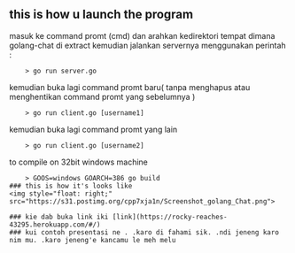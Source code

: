 ## this is how u launch the program
 masuk ke command promt (cmd) dan arahkan kedirektori tempat dimana golang-chat di extract
 kemudian jalankan servernya menggunakan perintah : 
``````
    > go run server.go
``````    
 kemudian buka lagi command promt baru( tanpa menghapus atau menghentikan command promt yang sebelumnya )
````````
    > go run client.go [username1]
````````
 kemudian buka lagi command promt yang lain
`````` 
    > go run client.go [username2]
``````
 to compile on 32bit windows machine
``` 
    > GOOS=windows GOARCH=386 go build
### this is how it's looks like
<img style="float: right;" src="https://s31.postimg.org/cpp7xja1n/Screenshot_golang_Chat.png">

### kie dab buka link iki [link](https://rocky-reaches-43295.herokuapp.com/#/)
### kui contoh presentasi ne . .karo di fahami sik. .ndi jeneng karo nim mu. .karo jeneng'e kancamu le meh melu
